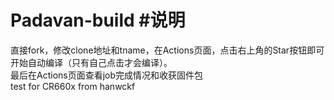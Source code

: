 # Padavan-build #说明<br/>
直接fork，修改clone地址和tname，在Actions页面，点击右上角的Star按钮即可开始自动编译（只有自己点击才会编译）。<br/>
最后在Actions页面查看job完成情况和收获固件包<br/>
test for CR660x from hanwckf
